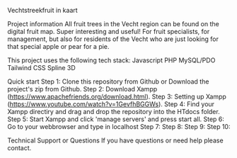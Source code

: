 Vechtstreekfruit in kaart

Project information
All fruit trees in the Vecht region can be found on the digital fruit map. Super interesting and useful! For fruit specialists, for management, but also for residents of the Vecht who are just looking for that special apple or pear for a pie. 

This project uses the following tech stack:
Javascript
PHP
MySQL/PDO
Tailwind CSS
Spline 3D

Quick start
Step 1: Clone this repository from Github or Download the project's zip from Github.
Step 2: Download Xampp (https://www.apachefriends.org/download.html).
Step 3: Setting up Xampp (https://www.youtube.com/watch?v=1GevfhBGGWs).
Step 4: Find your Xampp directiry and drag and drop the repository into the HTdocs folder.
Step 5: Start Xampp and click 'manage servers' and press start all.
Step 6: Go to your webbrowser and type in localhost
Step 7:
Step 8:
Step 9:
Step 10:

Technical Support or Questions
If you have questions or need help please contact.